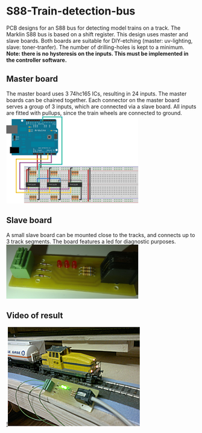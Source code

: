 # S88-Train-detection-bus
PCB designs for an S88 bus for detecting model trains on a track. The Marklin S88 bus is based on a shift register. This design uses master and slave boards. Both boards are suitable for DIY-etching (master: uv-lighting, slave: toner-tranfer). The number of drilling-holes is kept to a minimum. **Note: there is no hysteresis on the inputs. This must be implemented in the controller software.**
## Master board
The master board uses 3 74hc165 ICs, resulting in 24 inputs. The master boards can be chained together. Each connector on the master board serves a group of 3 inputs, which are connected via a slave board. All inputs are fitted with pullups, since the train wheels are connected to ground.
<img alt="Breadboard schematic of the master board" src="simplified breadboard schematic arduino 74hc165.png" width="350" />
## Slave board
A small slave board can be mounted close to the tracks, and connects up to 3 track segments. The board features a led for diagnostic purposes.  
<img alt="Picture of the slave board" src="3 track connector pcb.jpg" width="350" />
## Video of result
[!<img alt="A train is detected on the track" src="train detecting demo.jpg" width="350" />](https://www.youtube.com/watch?v=ed31EqeW7o0)
